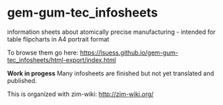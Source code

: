 # gem-gum-tec_infosheets
information sheets about atomically precise manufacturing - intended for table flipcharts in A4 portrait format

To browse them go here:
https://lsuess.github.io/gem-gum-tec_infosheets/html-export/index.html

**Work in progess**
Many infosheets are finished but not yet translated and published.

This is organized with zim-wiki:
http://zim-wiki.org/
